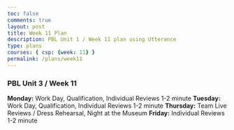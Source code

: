 ```yaml
---
toc: false
comments: true
layout: post
title: Week 11 Plan
description: PBL Unit 1 / Week 11 plan using Utterance
type: plans
courses: { csp: {week: 11} }
permalink: /plans/week11
---
```


### PBL Unit 3 / Week 11
**Monday:**
Work Day, Qualification, Individual Reviews 1-2 minute
**Tuesday:**
Work Day, Qualification, Individual Reviews 1-2 minute
**Thursday:**
Team Live Reviews / Dress Rehearsal, Night at the Museum
**Friday:**
Individual Reviews 1-2 minute
